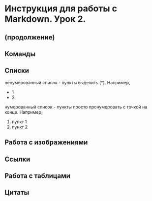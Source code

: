 # Инструкция для работы с Markdown. Урок 2.

## (продолжение)

## Команды

## Списки

ненумерованный список - пункты выделить (*). Например,
* 1
* 2

нумерованный список - пункты просто пронумеровать с точкой на конце. Например,
1. пункт 1
2. пункт 2

## Работа с изображениями

## Ссылки

## Работа с таблицами

## Цитаты